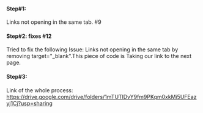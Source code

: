 #### Step#1: 
Links not opening in the same tab. #9
#### Step#2: fixes #12
Tried to fix the following Issue:
Links not opening in the same tab by removing target="_blank".This piece of code is Taking our link to the next page.
#### Step#3:
Link of the whole process:
https://drive.google.com/drive/folders/1mTUTlDvY9fm9PKqm0xkMi5UFEazyj1Cj?usp=sharing
